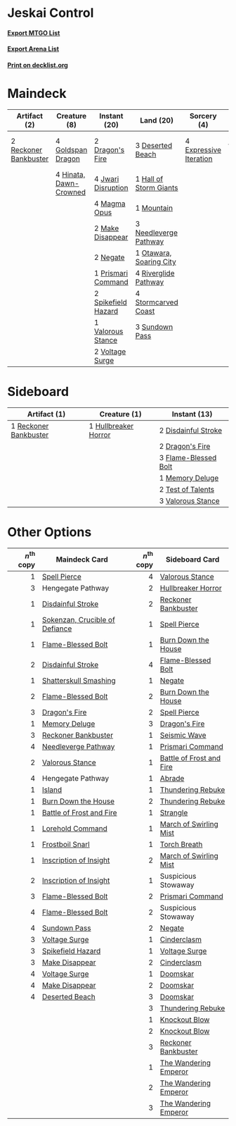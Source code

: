 # Jeskai Control

#### [Export MTGO List](../collection/Jeskai%20Control/Jeskai%20Control.txt)
#### [Export Arena List](../collection/Jeskai%20Control/Jeskai%20Control_arena.txt)
#### [Print on decklist.org](http://decklist.org/?deckmain=3%09Deserted%20Beach%0A2%09Dragon's%20Fire%0A4%09Expressive%20Iteration%0A4%09Fable%20of%20the%20Mirror-Breaker%0A4%09Goldspan%20Dragon%0A1%09Hall%20of%20Storm%20Giants%0A2%09Hengegate%20Pathway%0A4%09Hinata,%20Dawn-Crowned%0A4%09Jwari%20Disruption%0A4%09Magma%20Opus%0A2%09Make%20Disappear%0A1%09Mountain%0A3%09Needleverge%20Pathway%0A2%09Negate%0A1%09Otawara,%20Soaring%20City%0A1%09Prismari%20Command%0A2%09Reckoner%20Bankbuster%0A4%09Riverglide%20Pathway%0A2%09Spikefield%20Hazard%0A4%09Stormcarved%20Coast%0A3%09Sundown%20Pass%0A1%09Valorous%20Stance%0A2%09Voltage%20Surge&deckside=2%09Disdainful%20Stroke%0A2%09Dragon's%20Fire%0A3%09Flame-Blessed%20Bolt%0A1%09Hullbreaker%20Horror%0A1%09Memory%20Deluge%0A1%09Reckoner%20Bankbuster%0A2%09Test%20of%20Talents%0A3%09Valorous%20Stance)
# Maindeck

|                                          Artifact (2)                                          |                                          Creature (8)                                           |                                         Instant (20)                                         |                                            Land (20)                                             |                                           Sorcery (4)                                           |         Unknown (6)         |
|------------------------------------------------------------------------------------------------|-------------------------------------------------------------------------------------------------|----------------------------------------------------------------------------------------------|--------------------------------------------------------------------------------------------------|-------------------------------------------------------------------------------------------------|-----------------------------|
|2 [Reckoner Bankbuster](http://gatherer.wizards.com/Pages/Card/Details.aspx?multiverseid=548568)|4 [Goldspan Dragon](http://gatherer.wizards.com/Pages/Card/Details.aspx?multiverseid=503751)     |2 [Dragon's Fire](http://gatherer.wizards.com/Pages/Card/Details.aspx?multiverseid=527426)    |3 [Deserted Beach](http://gatherer.wizards.com/Pages/Card/Details.aspx?multiverseid=535058)       |4 [Expressive Iteration](http://gatherer.wizards.com/Pages/Card/Details.aspx?multiverseid=513678)|4 Fable of the Mirror-Breaker|
|                                                                                                |4 [Hinata, Dawn-Crowned](http://gatherer.wizards.com/Pages/Card/Details.aspx?multiverseid=548534)|4 [Jwari Disruption](http://gatherer.wizards.com/Pages/Card/Details.aspx?multiverseid=491693) |1 [Hall of Storm Giants](http://gatherer.wizards.com/Pages/Card/Details.aspx?multiverseid=527544) |                                                                                                 |2 Hengegate Pathway          |
|                                                                                                |                                                                                                 |4 [Magma Opus](http://gatherer.wizards.com/Pages/Card/Details.aspx?multiverseid=513695)       |1 [Mountain](http://gatherer.wizards.com/Pages/Card/Details.aspx?multiverseid=439859)             |                                                                                                 |                             |
|                                                                                                |                                                                                                 |2 [Make Disappear](http://gatherer.wizards.com/Pages/Card/Details.aspx?multiverseid=555250)   |3 [Needleverge Pathway](http://gatherer.wizards.com/Pages/Card/Details.aspx?multiverseid=491918)  |                                                                                                 |                             |
|                                                                                                |                                                                                                 |2 [Negate](http://gatherer.wizards.com/Pages/Card/Details.aspx?multiverseid=423707)           |1 [Otawara, Soaring City](http://gatherer.wizards.com/Pages/Card/Details.aspx?multiverseid=548584)|                                                                                                 |                             |
|                                                                                                |                                                                                                 |1 [Prismari Command](http://gatherer.wizards.com/Pages/Card/Details.aspx?multiverseid=513706) |4 [Riverglide Pathway](http://gatherer.wizards.com/Pages/Card/Details.aspx?multiverseid=491920)   |                                                                                                 |                             |
|                                                                                                |                                                                                                 |2 [Spikefield Hazard](http://gatherer.wizards.com/Pages/Card/Details.aspx?multiverseid=491809)|4 [Stormcarved Coast](http://gatherer.wizards.com/Pages/Card/Details.aspx?multiverseid=541141)    |                                                                                                 |                             |
|                                                                                                |                                                                                                 |1 [Valorous Stance](http://gatherer.wizards.com/Pages/Card/Details.aspx?multiverseid=391950)  |3 [Sundown Pass](http://gatherer.wizards.com/Pages/Card/Details.aspx?multiverseid=541142)         |                                                                                                 |                             |
|                                                                                                |                                                                                                 |2 [Voltage Surge](http://gatherer.wizards.com/Pages/Card/Details.aspx?multiverseid=548476)    |                                                                                                  |                                                                                                 |                             |


# Sideboard

|                                          Artifact (1)                                          |                                         Creature (1)                                          |                                         Instant (13)                                          |
|------------------------------------------------------------------------------------------------|-----------------------------------------------------------------------------------------------|-----------------------------------------------------------------------------------------------|
|1 [Reckoner Bankbuster](http://gatherer.wizards.com/Pages/Card/Details.aspx?multiverseid=548568)|1 [Hullbreaker Horror](http://gatherer.wizards.com/Pages/Card/Details.aspx?multiverseid=540902)|2 [Disdainful Stroke](http://gatherer.wizards.com/Pages/Card/Details.aspx?multiverseid=420705) |
|                                                                                                |                                                                                               |2 [Dragon's Fire](http://gatherer.wizards.com/Pages/Card/Details.aspx?multiverseid=527426)     |
|                                                                                                |                                                                                               |3 [Flame-Blessed Bolt](http://gatherer.wizards.com/Pages/Card/Details.aspx?multiverseid=541014)|
|                                                                                                |                                                                                               |1 [Memory Deluge](http://gatherer.wizards.com/Pages/Card/Details.aspx?multiverseid=534825)     |
|                                                                                                |                                                                                               |2 [Test of Talents](http://gatherer.wizards.com/Pages/Card/Details.aspx?multiverseid=513536)   |
|                                                                                                |                                                                                               |3 [Valorous Stance](http://gatherer.wizards.com/Pages/Card/Details.aspx?multiverseid=391950)   |


# Other Options

|*n*<sup>th</sup> copy|                                              Maindeck Card                                              |*n*<sup>th</sup> copy|                                          Sideboard Card                                           |
|--------------------:|---------------------------------------------------------------------------------------------------------|--------------------:|---------------------------------------------------------------------------------------------------|
|                    1|[Spell Pierce](http://gatherer.wizards.com/Pages/Card/Details.aspx?multiverseid=425876)                  |                    4|[Valorous Stance](http://gatherer.wizards.com/Pages/Card/Details.aspx?multiverseid=391950)         |
|                    3|Hengegate Pathway                                                                                        |                    2|[Hullbreaker Horror](http://gatherer.wizards.com/Pages/Card/Details.aspx?multiverseid=540902)      |
|                    1|[Disdainful Stroke](http://gatherer.wizards.com/Pages/Card/Details.aspx?multiverseid=420705)             |                    2|[Reckoner Bankbuster](http://gatherer.wizards.com/Pages/Card/Details.aspx?multiverseid=548568)     |
|                    1|[Sokenzan, Crucible of Defiance](http://gatherer.wizards.com/Pages/Card/Details.aspx?multiverseid=548589)|                    1|[Spell Pierce](http://gatherer.wizards.com/Pages/Card/Details.aspx?multiverseid=425876)            |
|                    1|[Flame-Blessed Bolt](http://gatherer.wizards.com/Pages/Card/Details.aspx?multiverseid=541014)            |                    1|[Burn Down the House](http://gatherer.wizards.com/Pages/Card/Details.aspx?multiverseid=534907)     |
|                    2|[Disdainful Stroke](http://gatherer.wizards.com/Pages/Card/Details.aspx?multiverseid=420705)             |                    4|[Flame-Blessed Bolt](http://gatherer.wizards.com/Pages/Card/Details.aspx?multiverseid=541014)      |
|                    1|[Shatterskull Smashing](http://gatherer.wizards.com/Pages/Card/Details.aspx?multiverseid=491802)         |                    1|[Negate](http://gatherer.wizards.com/Pages/Card/Details.aspx?multiverseid=423707)                  |
|                    2|[Flame-Blessed Bolt](http://gatherer.wizards.com/Pages/Card/Details.aspx?multiverseid=541014)            |                    2|[Burn Down the House](http://gatherer.wizards.com/Pages/Card/Details.aspx?multiverseid=534907)     |
|                    3|[Dragon's Fire](http://gatherer.wizards.com/Pages/Card/Details.aspx?multiverseid=527426)                 |                    2|[Spell Pierce](http://gatherer.wizards.com/Pages/Card/Details.aspx?multiverseid=425876)            |
|                    1|[Memory Deluge](http://gatherer.wizards.com/Pages/Card/Details.aspx?multiverseid=534825)                 |                    3|[Dragon's Fire](http://gatherer.wizards.com/Pages/Card/Details.aspx?multiverseid=527426)           |
|                    3|[Reckoner Bankbuster](http://gatherer.wizards.com/Pages/Card/Details.aspx?multiverseid=548568)           |                    1|[Seismic Wave](http://gatherer.wizards.com/Pages/Card/Details.aspx?multiverseid=548465)            |
|                    4|[Needleverge Pathway](http://gatherer.wizards.com/Pages/Card/Details.aspx?multiverseid=491918)           |                    1|[Prismari Command](http://gatherer.wizards.com/Pages/Card/Details.aspx?multiverseid=513706)        |
|                    2|[Valorous Stance](http://gatherer.wizards.com/Pages/Card/Details.aspx?multiverseid=391950)               |                    1|[Battle of Frost and Fire](http://gatherer.wizards.com/Pages/Card/Details.aspx?multiverseid=503820)|
|                    4|Hengegate Pathway                                                                                        |                    1|[Abrade](http://gatherer.wizards.com/Pages/Card/Details.aspx?multiverseid=430772)                  |
|                    1|[Island](http://gatherer.wizards.com/Pages/Card/Details.aspx?multiverseid=439857)                        |                    1|[Thundering Rebuke](http://gatherer.wizards.com/Pages/Card/Details.aspx?multiverseid=491814)       |
|                    1|[Burn Down the House](http://gatherer.wizards.com/Pages/Card/Details.aspx?multiverseid=534907)           |                    2|[Thundering Rebuke](http://gatherer.wizards.com/Pages/Card/Details.aspx?multiverseid=491814)       |
|                    1|[Battle of Frost and Fire](http://gatherer.wizards.com/Pages/Card/Details.aspx?multiverseid=503820)      |                    1|[Strangle](http://gatherer.wizards.com/Pages/Card/Details.aspx?multiverseid=555326)                |
|                    1|[Lorehold Command](http://gatherer.wizards.com/Pages/Card/Details.aspx?multiverseid=513691)              |                    1|[March of Swirling Mist](http://gatherer.wizards.com/Pages/Card/Details.aspx?multiverseid=548358)  |
|                    1|[Frostboil Snarl](http://gatherer.wizards.com/Pages/Card/Details.aspx?multiverseid=513757)               |                    1|[Torch Breath](http://gatherer.wizards.com/Pages/Card/Details.aspx?multiverseid=555328)            |
|                    1|[Inscription of Insight](http://gatherer.wizards.com/Pages/Card/Details.aspx?multiverseid=495611)        |                    2|[March of Swirling Mist](http://gatherer.wizards.com/Pages/Card/Details.aspx?multiverseid=548358)  |
|                    2|[Inscription of Insight](http://gatherer.wizards.com/Pages/Card/Details.aspx?multiverseid=495611)        |                    1|Suspicious Stowaway                                                                                |
|                    3|[Flame-Blessed Bolt](http://gatherer.wizards.com/Pages/Card/Details.aspx?multiverseid=541014)            |                    2|[Prismari Command](http://gatherer.wizards.com/Pages/Card/Details.aspx?multiverseid=513706)        |
|                    4|[Flame-Blessed Bolt](http://gatherer.wizards.com/Pages/Card/Details.aspx?multiverseid=541014)            |                    2|Suspicious Stowaway                                                                                |
|                    4|[Sundown Pass](http://gatherer.wizards.com/Pages/Card/Details.aspx?multiverseid=541142)                  |                    2|[Negate](http://gatherer.wizards.com/Pages/Card/Details.aspx?multiverseid=423707)                  |
|                    3|[Voltage Surge](http://gatherer.wizards.com/Pages/Card/Details.aspx?multiverseid=548476)                 |                    1|[Cinderclasm](http://gatherer.wizards.com/Pages/Card/Details.aspx?multiverseid=491776)             |
|                    3|[Spikefield Hazard](http://gatherer.wizards.com/Pages/Card/Details.aspx?multiverseid=491809)             |                    1|[Voltage Surge](http://gatherer.wizards.com/Pages/Card/Details.aspx?multiverseid=548476)           |
|                    3|[Make Disappear](http://gatherer.wizards.com/Pages/Card/Details.aspx?multiverseid=555250)                |                    2|[Cinderclasm](http://gatherer.wizards.com/Pages/Card/Details.aspx?multiverseid=491776)             |
|                    4|[Voltage Surge](http://gatherer.wizards.com/Pages/Card/Details.aspx?multiverseid=548476)                 |                    1|[Doomskar](http://gatherer.wizards.com/Pages/Card/Details.aspx?multiverseid=503613)                |
|                    4|[Make Disappear](http://gatherer.wizards.com/Pages/Card/Details.aspx?multiverseid=555250)                |                    2|[Doomskar](http://gatherer.wizards.com/Pages/Card/Details.aspx?multiverseid=503613)                |
|                    4|[Deserted Beach](http://gatherer.wizards.com/Pages/Card/Details.aspx?multiverseid=535058)                |                    3|[Doomskar](http://gatherer.wizards.com/Pages/Card/Details.aspx?multiverseid=503613)                |
|                     |                                                                                                         |                    3|[Thundering Rebuke](http://gatherer.wizards.com/Pages/Card/Details.aspx?multiverseid=491814)       |
|                     |                                                                                                         |                    1|[Knockout Blow](http://gatherer.wizards.com/Pages/Card/Details.aspx?multiverseid=555221)           |
|                     |                                                                                                         |                    2|[Knockout Blow](http://gatherer.wizards.com/Pages/Card/Details.aspx?multiverseid=555221)           |
|                     |                                                                                                         |                    3|[Reckoner Bankbuster](http://gatherer.wizards.com/Pages/Card/Details.aspx?multiverseid=548568)     |
|                     |                                                                                                         |                    1|[The Wandering Emperor](http://gatherer.wizards.com/Pages/Card/Details.aspx?multiverseid=548337)   |
|                     |                                                                                                         |                    2|[The Wandering Emperor](http://gatherer.wizards.com/Pages/Card/Details.aspx?multiverseid=548337)   |
|                     |                                                                                                         |                    3|[The Wandering Emperor](http://gatherer.wizards.com/Pages/Card/Details.aspx?multiverseid=548337)   |

